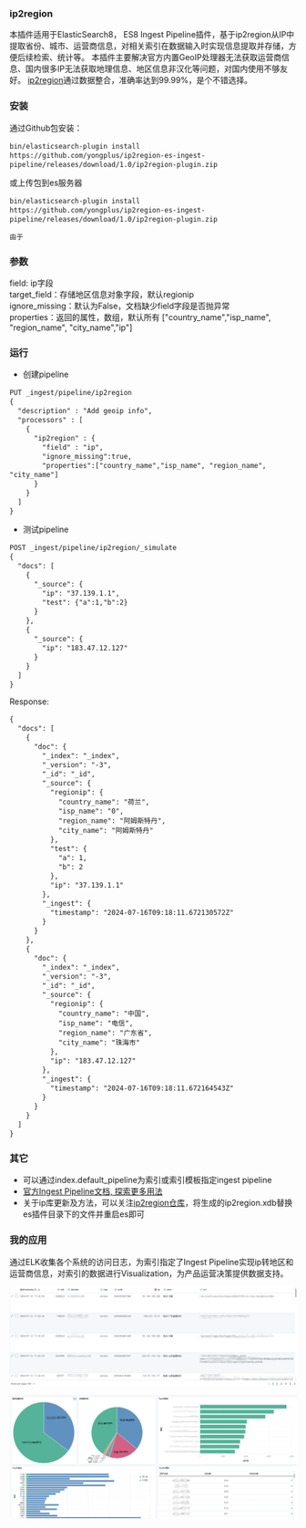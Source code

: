 ### ip2region
本插件适用于ElasticSearch8， ES8 Ingest Pipeline插件，基于ip2region从IP中提取省份、城市、运营商信息，对相关索引在数据输入时实现信息提取并存储，方便后续检索、统计等。
本插件主要解决官方内置GeoIP处理器无法获取运营商信息、国内很多IP无法获取地理信息、地区信息非汉化等问题，对国内使用不够友好。
[ip2region](https://github.com/lionsoul2014/ip2region)通过数据整合，准确率达到99.99%，是个不错选择。

### 安装
通过Github包安装：
```shell
bin/elasticsearch-plugin install https://github.com/yongplus/ip2region-es-ingest-pipeline/releases/download/1.0/ip2region-plugin.zip
```
或上传包到es服务器
```shell
bin/elasticsearch-plugin install https://github.com/yongplus/ip2region-es-ingest-pipeline/releases/download/1.0/ip2region-plugin.zip
```
`由于`

### 参数
field: ip字段  
target_field：存储地区信息对象字段，默认regionip  
ignore_missing：默认为False，文档缺少field字段是否抛异常  
properties：返回的属性，数组，默认所有 ["country_name","isp_name", "region_name", "city_name","ip"]  

### 运行
- 创建pipeline
```HTTP
PUT _ingest/pipeline/ip2region
{
  "description" : "Add geoip info",
  "processors" : [
    {
      "ip2region" : {
        "field" : "ip",
        "ignore_missing":true,
        "properties":["country_name","isp_name", "region_name", "city_name"]
      }
    }
  ]
}

```
- 测试pipeline
```
POST _ingest/pipeline/ip2region/_simulate
{
  "docs": [
    {
      "_source": {
        "ip": "37.139.1.1",
        "test": {"a":1,"b":2}
      }
    },
    {
      "_source": {
        "ip": "183.47.12.127"
      }
    }
  ]
}
```
Response:
```
{
  "docs": [
    {
      "doc": {
        "_index": "_index",
        "_version": "-3",
        "_id": "_id",
        "_source": {
          "regionip": {
            "country_name": "荷兰",
            "isp_name": "0",
            "region_name": "阿姆斯特丹",
            "city_name": "阿姆斯特丹"
          },
          "test": {
            "a": 1,
            "b": 2
          },
          "ip": "37.139.1.1"
        },
        "_ingest": {
          "timestamp": "2024-07-16T09:18:11.672130572Z"
        }
      }
    },
    {
      "doc": {
        "_index": "_index",
        "_version": "-3",
        "_id": "_id",
        "_source": {
          "regionip": {
            "country_name": "中国",
            "isp_name": "电信",
            "region_name": "广东省",
            "city_name": "珠海市"
          },
          "ip": "183.47.12.127"
        },
        "_ingest": {
          "timestamp": "2024-07-16T09:18:11.672164543Z"
        }
      }
    }
  ]
}
```


### 其它
- 可以通过index.default_pipeline为索引或索引模板指定ingest pipeline
- [官方Ingest Pipeline文档, 探索更多用法](https://www.elastic.co/guide/en/elasticsearch/reference/current/ingest.html)
- 关于ip库更新及方法，可以关注[ip2region仓库](https://github.com/lionsoul2014/ip2region)，将生成的ip2region.xdb替换es插件目录下的文件并重启es即可


### 我的应用
通过ELK收集各个系统的访问日志，为索引指定了Ingest Pipeline实现ip转地区和运营商信息，对索引的数据进行Visualization，为产品运营决策提供数据支持。

![截图](https://github.com/yongplus/ip2region-es-ingest-pipeline/blob/master/assets/list.png?raw=true)

![截图](https://github.com/yongplus/ip2region-es-ingest-pipeline/blob/master/assets/dashboard.png?raw=true)

